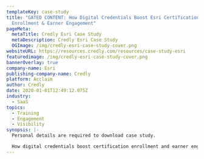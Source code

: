 ```yaml
---
templateKey: case-study
title: "GATED CONTENT: How Digital Credentials Boost Esri Certification
  Enrollment & Earner Engagement"
pageMeta:
  metaTitle: Credly Esri Case Study
  metaDescription: Credly Esri Case Study
  OGImage: /img/credly-esri-case-study-cover.png
websiteURL: https://resources.credly.com/resources/case-study-esri
featuredimage: /img/credly-esri-case-study-cover.png
bannerOverlay: true
company-name: Esri
publishing-company-name: Credly
platform: Acclaim
author: Credly
date: 2020-01-01T12:49:12.075Z
industry:
  - SaaS
topics:
  - Training
  - Engagement
  - Visibility
synopsis: |-
  Personal details are required to download case study. 

  How digital credentials boost certification enrollment and earner engagement.
---
```

